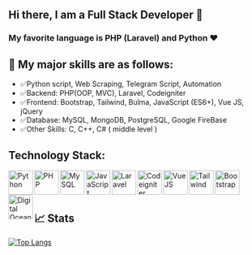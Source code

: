 ## Hi there, I am a Full Stack Developer 👋

### My favorite language is PHP (Laravel) and Python ❤️
## 🌈 My major skills are as follows:

- ✅Python script, Web Scraping, Telegram Script, Automation
- ✅Backend: PHP(OOP, MVC), Laravel, Codeigniter
- ✅Frontend: Bootstrap, Tailwind, Bulma, JavaScript (ES6+), Vue JS, jQuery
- ✅Database: MySQL, MongoDB, PostgreSQL, Google FireBase
- ✅Other Skills: C, C++, C# ( middle level )

## Technology Stack:

<img align="left" alt="Python" height="48px" src="https://www.vectorlogo.zone/logos/python/python-icon.svg" />
<img align="left" alt="PHP" height="48px" src="https://www.vectorlogo.zone/logos/php/php-ar21.svg" />
<img align="left" alt="MySQL" height="48px" src="https://seeklogo.com/images/M/MySQL-logo-F6FF285A58-seeklogo.com.png" />
<img align="left" alt="JavaScript" height="48px" src="https://seeklogo.com/images/J/javascript-js-logo-2949701702-seeklogo.com.png" />
<img align="left" alt="Laravel" height="48px" src="https://www.vectorlogo.zone/logos/laravel/laravel-ar21.svg" />
<img align="left" alt="Codeigniter" height="48px" src="https://seeklogo.com/images/C/codeigniter-logo-BDF3D666E7-seeklogo.com.png" />
<img align="left" alt="Vue JS" height="48px" src="https://seeklogo.com/images/V/vuejs-logo-17D586B587-seeklogo.com.png" />
<img align="left" alt="Tailwind" height="48px" src="https://seeklogo.com/images/T/tailwind-css-logo-5AD4175897-seeklogo.com.png" />
<img align="left" alt="Bootstrap" height="48px" src="https://seeklogo.com/images/B/bootstrap-logo-3C30FB2A16-seeklogo.com.png" />
<img align="left" alt="Digital Ocean" height="48px" src="https://www.vectorlogo.zone/logos/digitalocean/digitalocean-ar21.svg" />

<br />
<br />
<br />

## 📈 Stats
[![Top Langs](https://github-readme-stats.vercel.app/api/top-langs/?username=useymur&langs_count=10&layout=compact)](https://github-readme-stats.vercel.app/api/top-langs/?username=useymur&langs_count=10&layout=compact)

<!--
**umudov-seymur/umudov-seymur** is a ✨ _special_ ✨ repository because its `README.md` (this file) appears on your GitHub profile.

Here are some ideas to get you started:

- 🔭 I’m currently working on ...
- 🌱 I’m currently learning ...
- 👯 I’m looking to collaborate on ...
- 🤔 I’m looking for help with ...
- 💬 Ask me about ...
- 📫 How to reach me: ...
- 😄 Pronouns: ...
- ⚡ Fun fact: ...
-->
